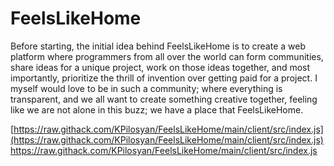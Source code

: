# FeelsLikeHome

Before starting, the initial idea behind FeelsLikeHome is to create a web platform where programmers from all over the world can form communities, share ideas for a unique project, work on those ideas together, and most importantly, prioritize the thrill of invention over getting paid for a project. I myself would love to be in such a community; where everything is transparent, and we all want to create something creative together, feeling like we are not alone in this buzz; we have a place that FeelsLikeHome.

[https://raw.githack.com/KPilosyan/FeelsLikeHome/main/client/src/index.js](https://raw.githack.com/KPilosyan/FeelsLikeHome/main/client/src/index.js)https://raw.githack.com/KPilosyan/FeelsLikeHome/main/client/src/index.js
